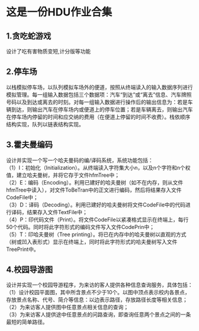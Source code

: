 # **这是一份HDU作业合集**    


1.贪吃蛇游戏   
-------------------
设计了吃有害物质变短,计分版等功能   

2.停车场 
-------------
以栈模拟停车场，以队列模拟车场外的便道，按照从终端读入的输入数据序列进行模拟管理。每一组输入数据包括三个数据项：汽车“到达”或“离去”信息、汽车牌照号码以及到达或离去的时刻。对每一组输入数据进行操作后的输出信息为：若是车辆到达，则输出汽车在停车场内或便道上的停车位置；若是车辆离去，则输出汽车在停车场内停留的时间和应交纳的费用（在便道上停留的时间不收费）。栈依顺序结构实现，队列以链表结构实现。

3.霍夫曼编码            
--------------------         
设计并实现一个写一个哈夫曼码的编/译码系统，系统功能包括：                                 
（1）I：初始化（Initialization）。从终端读入字符集大小n，以及n个字符和n个权值，建立哈夫曼树，并将它存于文件hfmTree中；                   
（2）E：编码（Encoding）。利用已建好的哈夫曼树（如不在内存，则从文件hfmTree中读入），对文件ToBeTran中的正文进行编码，然后将结果存入文件CodeFile中；                   
（3）D：译码（Decoding）。利用已建好的哈夫曼树将文件CodeFile中的代码进行译码，结果存入文件TextFile中；                  
（4）P：印代码文件（Print）。将文件CodeFile以紧凑格式显示在终端上，每行50个代码。同时将此字符形式的编码文件写入文件CodePrin中；                    
（5）T：印哈夫曼树（Tree printing）。将已在内存中的哈夫曼树以直观的方式（树或凹入表形式）显示在终端上，同时将此字符形式的哈夫曼树写入文件TreePrint中。               

4.校园导游图            
------------------------------------      
设计并实现一个校园导游程序，为来访的客人提供各种信息查询服务，具体包括：                                              
（1）设计校园平面图，其中所含景点不少于10个。以图中顶点表示校内各景点，存放景点名称、代号、简介等信息：以边表示路径，存放路径长度等相关信息；                     
（2）为来访客人提供图中任意景点相关信息的查询；                                            
（3）为来访客人提供途中任意景点的问路查询，即查询任意两个景点之间的一条最短的简单路径。                              


